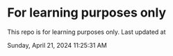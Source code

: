 # For learning purposes only
This repo is for learning purposes only.
Last updated at

Sunday, April 21, 2024 11:25:31 AM

